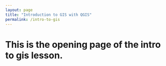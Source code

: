 ```yaml
---
layout: page
title: "Introduction to GIS with QGIS"
permalink: /intro-to-gis
---
```




# This is the opening page of the intro to gis lesson.
